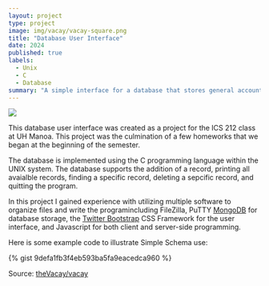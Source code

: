 ```yaml
---
layout: project
type: project
image: img/vacay/vacay-square.png
title: "Database User Interface"
date: 2024
published: true
labels:
  - Unix
  - C
  - Database
summary: "A simple interface for a database that stores general account information such as an account number, name, and address"
---
```


<img class="img-fluid" src="../img/vacay/vacay-home-page.png">

This database user interface was created as a project for the ICS 212 class at UH Manoa. This project was the culmination of a few homeworks that we began at the beginning of the semester.

The database is implemented using the C programming language within the UNIX system. The database supports the addition of a record, printing all avaialble records, finding a specific record, deleting a sepcific record, and quitting the program.

In this project I gained experience with utilizing multiple software to organize files and write the programincluding FileZilla, PuTTY  [MongoDB](http://mongodb.com) for database storage, the [Twitter Bootstrap](http://getbootstrap.com/) CSS Framework for the user interface, and Javascript for both client and server-side programming. 

Here is some example code to illustrate Simple Schema use:

{% gist 9defa1fb3f4eb593ba5fa9eacedca960 %}
 
Source: <a href="https://github.com/theVacay/vacay">theVacay/vacay</a>
